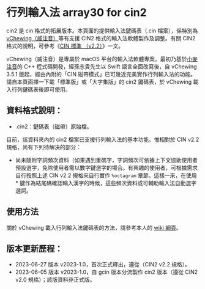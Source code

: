 # 行列輸入法 array30 for cin2
cin2 是 cin 格式的拓展版本。本頁面的提供輸入法鍵碼表（.cin 檔案），係特別為 [vChewing（威注音）](https://vchewing.github.io/)等有支援 CIN2 格式的輸入法軟體製作及調整。有關 CIN2 格式的說明，可參考《[CIN 標準 （v2.2）](https://vchewing.github.io/CIN_EVOLUTION.html)》一文。

vChewing（威注音）是專屬於 macOS 平台的輸入法軟體專案，最初乃基於[小麥注音](https://mcbopomofo.openvanilla.org/)的 C++ 程式碼開發，經孫志貴先生以 Swift 語言全面改寫後，自 vChewing 3.5.1 版起，經由內附的「CIN 磁帶模式」已可幾近完美實作行列輸入法的功能。請自本頁面擇一下載「標準版」或「大字集版」的 cin2 鍵碼表，於 vChewing 載入行列鍵碼表後即可使用。

## 資料格式說明：
* .cin2：鍵碼表（磁帶）原始檔。

目前，該資料夾內的 cin2 檔案已支援行列輸入法的基本功能。惟相對於 CIN v2.2 規格，尚有下列待解決的部分：

* 尚未隨附字詞頻次資料（如果遇到重碼字，字詞頻次可依據上下文協助使用者預設選字，免除使用者需以數字鍵選字的場合。有興趣的使用者，可根據需求自行按照上述 CIN v2.2 規格來自行實作 `%octagram` 章節。這樣一來，在使用 * 鍵作為結尾碼確認輸入漢字的時候，這些頻次資料或可輔助輸入法自動選字選詞。

## 使用方法

關於 vChewing 載入行列輸入法鍵碼表的方法，請參考本人的 [wiki 網頁](https://github.com/gontera/array30/wiki/vChewing%EF%BC%88%E5%A8%81%E6%B3%A8%E9%9F%B3%EF%BC%89%E6%95%99%E5%AD%B8%EF%BC%9A%E8%BC%89%E5%85%A5%E8%A1%8C%E5%88%97%E8%BC%B8%E5%85%A5%E6%B3%95%E9%8D%B5%E7%A2%BC%E8%A1%A8)。

## 版本更新歷程：

* 2023-06-27 版本 v2023-1.0，首次正式釋出，遵從（CIN2 v2.2 規格）。
* 2023-06-05 版本 v2023-1.0，自 gcin 版本分流製作 cin2 版本（遵從 CIN2 v2.0 規格）；該版資料非正式版。
